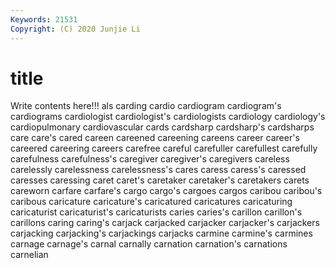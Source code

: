 ```yaml
---
Keywords: 21531
Copyright: (C) 2020 Junjie Li
---
```


# title

Write contents here!!!
als 
carding 
cardio 
cardiogram 
cardiogram's 
cardiograms 
cardiologist
cardiologist's 
cardiologists 
cardiology 
cardiology's 
cardiopulmonary 
cardiovascular 
cards 
cardsharp 
cardsharp's 
cardsharps
care 
care's 
cared 
careen 
careened 
careening 
careens 
career 
career's 
careered
careering 
careers 
carefree 
careful 
carefuller 
carefullest 
carefully 
carefulness 
carefulness's 
caregiver
caregiver's 
caregivers 
careless 
carelessly 
carelessness 
carelessness's 
cares 
caress 
caress's 
caressed
caresses 
caressing 
caret 
caret's 
caretaker 
caretaker's 
caretakers 
carets 
careworn 
carfare
carfare's 
cargo 
cargo's 
cargoes 
cargos 
caribou 
caribou's 
caribous 
caricature 
caricature's
caricatured 
caricatures 
caricaturing 
caricaturist 
caricaturist's 
caricaturists 
caries 
caries's 
carillon 
carillon's
carillons 
caring 
caring's 
carjack 
carjacked 
carjacker 
carjacker's 
carjackers 
carjacking 
carjacking's
carjackings 
carjacks 
carmine 
carmine's 
carmines 
carnage 
carnage's 
carnal 
carnally 
carnation
carnation's 
carnations 
carnelian 
